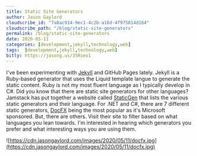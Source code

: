```yaml
---
title: Static Site Generators
author: Jason Gaylord
cloudscribe_id: "7a8ac914-9ec1-4c2b-a16d-4f975814d164"
cloudscribe_path: "/blog/static-site-generators"
permalink: /blog/static-site-generators
date: 2020-05-11
categories: [development,jekyll,technology,web]
tags:  [development,jekyll,technology,web]
bitly: https://jasong.us/35Rseo1
---
```


I've been experimenting with [Jekyll](https://jasong.us/35iEvSm) and GitHub Pages lately. Jekyll is a Ruby-based generator that uses the Liquid template langue to generate the static content. Ruby is not my most fluent language as I typically develop in C#. Did you know that there are static site generators for other languages? Jamstack has put together a website called [StaticGen](https://jasong.us/3f5KGxx) that lists the various static generators and their language. For .NET and C#, there are 7 different static generators, [DocFX](https://jasong.us/3fFHlW7) being the most popular as it's Microsoft sponsored. But, there are others. Visit their site to filter based on what languages you lean towards. I'm interested in hearing which generators you prefer and what interesting ways you are using them.

![https://cdn.jasongaylord.com/images/2020/05/11/docfx.jpg](https://cdn.jasongaylord.com/images/2020/05/11/docfx.jpg)